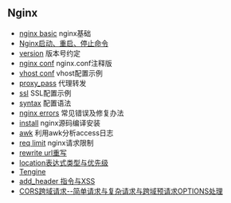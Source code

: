 ## Nginx
- [nginx basic](nginx_basic.md) nginx基础
- [Nginx启动、重启、停止命令](command.md)
- [version](version.md) 版本号约定
- [nginx conf](nginx.conf.md) nginx.conf注释版
- [vhost conf](vhost.md) vhost配置示例
- [proxy_pass](proxy_pass.md) 代理转发
- [ssl](ssl.md) SSL配置示例
- [syntax](syntax.md) 配置语法
- [nginx errors](nginx_errors.md) 常见错误及修复办法
- [install](install.md) nginx源码编译安装
- [awk](awk.md) 利用awk分析access日志
- [req limit](limit.md) nginx请求限制
- [rewrite url重写](rewrite.md)
- [location表达式类型与优先级](location.md)
- [Tengine](tengine.md)
- [add_header 指令与XSS](add_header.md)
- [CORS跨域请求--简单请求与复杂请求与跨域预请求OPTIONS处理](CORS.md)